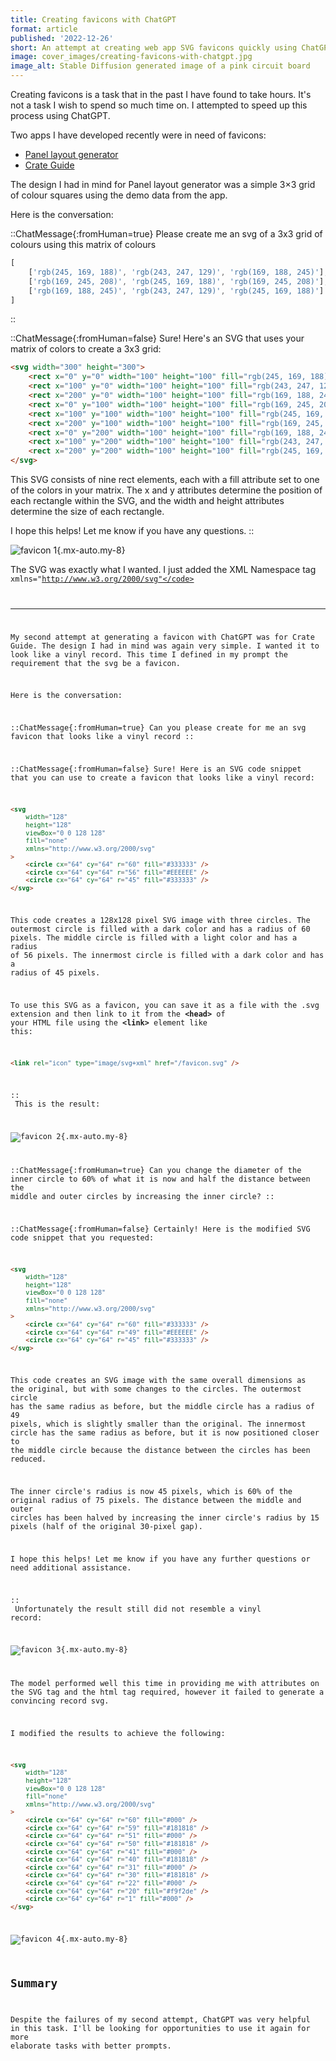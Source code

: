 ```yaml
---
title: Creating favicons with ChatGPT
format: article
published: '2022-12-26'
short: An attempt at creating web app SVG favicons quickly using ChatGPT.
image: cover_images/creating-favicons-with-chatgpt.jpg
image_alt: Stable Diffusion generated image of a pink circuit board
---
```


Creating favicons is a task that in the past I have found to take hours. It's not a task I wish to spend so much time on. I attempted to speed up this process using ChatGPT.

Two apps I have developed recently were in need of favicons:

- [Panel layout generator](https://panel-layout-generator.com/)
- [Crate Guide](https://crate.guide/)

The design I had in mind for Panel layout generator was a simple 3×3 grid of colour squares using the demo data from the app.

Here is the conversation:

::ChatMessage{:fromHuman=true}
Please create me an svg of a 3x3 grid of colours using this matrix of colours

<!-- prettier-ignore -->
```js
[
	['rgb(245, 169, 188)', 'rgb(243, 247, 129)', 'rgb(169, 188, 245)'],
	['rgb(169, 245, 208)', 'rgb(245, 169, 188)', 'rgb(169, 245, 208)'],
	['rgb(169, 188, 245)', 'rgb(243, 247, 129)', 'rgb(245, 169, 188)']
]
```

::

::ChatMessage{:fromHuman=false}
Sure! Here's an SVG that uses your matrix of colors to create a 3x3 grid:

```html
<svg width="300" height="300">
	<rect x="0" y="0" width="100" height="100" fill="rgb(245, 169, 188)" />
	<rect x="100" y="0" width="100" height="100" fill="rgb(243, 247, 129)" />
	<rect x="200" y="0" width="100" height="100" fill="rgb(169, 188, 245)" />
	<rect x="0" y="100" width="100" height="100" fill="rgb(169, 245, 208)" />
	<rect x="100" y="100" width="100" height="100" fill="rgb(245, 169, 188)" />
	<rect x="200" y="100" width="100" height="100" fill="rgb(169, 245, 208)" />
	<rect x="0" y="200" width="100" height="100" fill="rgb(169, 188, 245)" />
	<rect x="100" y="200" width="100" height="100" fill="rgb(243, 247, 129)" />
	<rect x="200" y="200" width="100" height="100" fill="rgb(245, 169, 188)" />
</svg>
```

This SVG consists of nine rect elements, each with a fill attribute set to one of the colors in your matrix. The x and y attributes determine the position of each rectangle within the SVG, and the width and height attributes determine the size of each rectangle.

I hope this helps! Let me know if you have any questions.
::

![favicon 1](/img/posts/creating-favicons/favicon1.svg){.mx-auto.my-8}

The SVG was exactly what I wanted. I just added the XML Namespace tag <code class="language-markup">xmlns="http://www.w3.org/2000/svg"</code>

---

My second attempt at generating a favicon with ChatGPT was for Crate Guide. The design I had in mind was again very simple. I wanted it to look like a vinyl record. This time I defined in my prompt the requirement that the svg be a favicon.

Here is the conversation:

::ChatMessage{:fromHuman=true}
Can you please create for me an svg favicon that looks like a vinyl record
::

::ChatMessage{:fromHuman=false}
Sure! Here is an SVG code snippet that you can use to create a favicon that looks like a vinyl record:

```html
<svg
	width="128"
	height="128"
	viewBox="0 0 128 128"
	fill="none"
	xmlns="http://www.w3.org/2000/svg"
>
	<circle cx="64" cy="64" r="60" fill="#333333" />
	<circle cx="64" cy="64" r="56" fill="#EEEEEE" />
	<circle cx="64" cy="64" r="45" fill="#333333" />
</svg>
```

This code creates a 128x128 pixel SVG image with three circles. The outermost circle is filled with a dark color and has a radius of 60 pixels. The middle circle is filled with a light color and has a radius of 56 pixels. The innermost circle is filled with a dark color and has a radius of 45 pixels.

To use this SVG as a favicon, you can save it as a file with the .svg extension and then link to it from the **&lt;head&gt;** of your HTML file using the **&lt;link&gt;** element like this:

```html
<link rel="icon" type="image/svg+xml" href="/favicon.svg" />
```

::
<br />
This is the result:

![favicon 2](/img/posts/creating-favicons/favicon2.svg){.mx-auto.my-8}

::ChatMessage{:fromHuman=true}
Can you change the diameter of the inner circle to 60% of what it is now and half the distance between the middle and outer circles by increasing the inner circle?
::

::ChatMessage{:fromHuman=false}
Certainly! Here is the modified SVG code snippet that you requested:

```html
<svg
	width="128"
	height="128"
	viewBox="0 0 128 128"
	fill="none"
	xmlns="http://www.w3.org/2000/svg"
>
	<circle cx="64" cy="64" r="60" fill="#333333" />
	<circle cx="64" cy="64" r="49" fill="#EEEEEE" />
	<circle cx="64" cy="64" r="45" fill="#333333" />
</svg>
```

This code creates an SVG image with the same overall dimensions as the original, but with some changes to the circles. The outermost circle has the same radius as before, but the middle circle has a radius of 49 pixels, which is slightly smaller than the original. The innermost circle has the same radius as before, but it is now positioned closer to the middle circle because the distance between the circles has been reduced.

The inner circle's radius is now 45 pixels, which is 60% of the original radius of 75 pixels. The distance between the middle and outer circles has been halved by increasing the inner circle's radius by 15 pixels (half of the original 30-pixel gap).

I hope this helps! Let me know if you have any further questions or need additional assistance.

::
<br />
Unfortunately the result still did not resemble a vinyl record:

![favicon 3](/img/posts/creating-favicons/favicon3.svg){.mx-auto.my-8}

The model performed well this time in providing me with attributes on the SVG tag and the html tag required, however it failed to generate a convincing record svg.

I modified the results to achieve the following:

```html
<svg
	width="128"
	height="128"
	viewBox="0 0 128 128"
	fill="none"
	xmlns="http://www.w3.org/2000/svg"
>
	<circle cx="64" cy="64" r="60" fill="#000" />
	<circle cx="64" cy="64" r="59" fill="#181818" />
	<circle cx="64" cy="64" r="51" fill="#000" />
	<circle cx="64" cy="64" r="50" fill="#181818" />
	<circle cx="64" cy="64" r="41" fill="#000" />
	<circle cx="64" cy="64" r="40" fill="#181818" />
	<circle cx="64" cy="64" r="31" fill="#000" />
	<circle cx="64" cy="64" r="30" fill="#181818" />
	<circle cx="64" cy="64" r="22" fill="#000" />
	<circle cx="64" cy="64" r="20" fill="#f9f2de" />
	<circle cx="64" cy="64" r="1" fill="#000" />
</svg>
```

![favicon 4](/img/posts/creating-favicons/favicon4.svg){.mx-auto.my-8}

## Summary

Despite the failures of my second attempt, ChatGPT was very helpful in this task. I'll be looking for opportunities to use it again for more elaborate tasks with better prompts.
